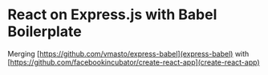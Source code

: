 # React on Express.js with Babel Boilerplate

Merging [https://github.com/vmasto/express-babel](express-babel) with [https://github.com/facebookincubator/create-react-app](create-react-app)
